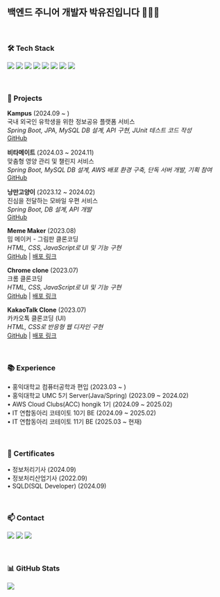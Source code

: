 ## 백엔드 주니어 개발자 박유진입니다 👩🏻‍💻

<br>

### 🛠️ Tech Stack
<p>
  <img src="https://img.shields.io/badge/Java-007396?style=flat&logo=Java&logoColor=white"/>
  <img src="https://img.shields.io/badge/SpringBoot-6DB33F?style=flat&logo=Spring&logoColor=white"/>
  <img src="https://img.shields.io/badge/JPA-Hibernate-blue?style=flat&logo=Hibernate&logoColor=white"/>
  <img src="https://img.shields.io/badge/MySQL-4479A1?style=flat&logo=MySQL&logoColor=white"/>
  <img src="https://img.shields.io/badge/JUnit5-25A162?style=flat&logo=JUnit5&logoColor=white"/>
  <img src="https://img.shields.io/badge/Git-F05032?style=flat&logo=Git&logoColor=white"/>
  <img src="https://img.shields.io/badge/GitHub-181717?style=flat&logo=GitHub&logoColor=white"/>
  <img src="https://img.shields.io/badge/Amazon%20AWS-232F3E?style=flat&logo=Amazon%20AWS&logoColor=white"/>
</p>

<br>

### 🚀 Projects 
**Kampus** (2024.09 ~ )  
국내 외국인 유학생을 위한 정보공유 플랫폼 서비스  
*Spring Boot, JPA, MySQL DB 설계, API 구현, JUnit 테스트 코드 작성*  
[GitHub](https://github.com/IT-Cotato/10th-Kampus-BE)

**비타메이트** (2024.03 ~ 2024.11)  
맞춤형 영양 관리 및 챌린지 서비스  
*Spring Boot, MySQL DB 설계, AWS 배포 환경 구축, 단독 서버 개발, 기획 참여*  
[GitHub](https://github.com/Vita-Mate/BE)

**낭만고양이** (2023.12 ~ 2024.02)  
진심을 전달하는 모바일 우편 서비스  
*Spring Boot, DB 설계, API 개발*  
[GitHub](https://github.com/a-romantic-cat/Back-end)

**Meme Maker** (2023.08)  
밈 메이커 - 그림판 클론코딩  
*HTML, CSS, JavaScript로 UI 및 기능 구현*  
[GitHub](https://github.com/u-genuine/meme-maker) | [배포 링크](https://u-genuine.github.io/meme-maker/)


**Chrome clone** (2023.07)  
크롬 클론코딩  
*HTML, CSS, JavaScript로 UI 및 기능 구현*  
[GitHub](https://github.com/u-genuine/chrome-clone) | [배포 링크](https://u-genuine.github.io/chrome-clone/)

**KakaoTalk Clone** (2023.07)  
카카오톡 클론코딩 (UI)  
*HTML, CSS로 반응형 웹 디자인 구현*  
[GitHub](https://github.com/u-genuine/kokoa-clone-2023) | [배포 링크](https://u-genuine.github.io/kokoa-clone-2023/)

<br>

### 📚 Experience 
• 홍익대학교 컴퓨터공학과 편입 (2023.03 ~ )  
• 홍익대학교 UMC 5기 Server(Java/Spring) (2023.09 ~ 2024.02)  
• AWS Cloud Clubs(ACC) hongik 1기 (2024.09 ~ 2025.02)  
• IT 연합동아리 코테이토 10기 BE (2024.09 ~ 2025.02)  
• IT 연합동아리 코테이토 11기 BE (2025.03 ~ 현재)

<br>

### 📜 Certificates 
• 정보처리기사 (2024.09)  
• 정보처리산업기사 (2022.09)  
• SQLD(SQL Developer) (2024.09)

<br>

### 📫 Contact
<p>
  <a href="https://u-genuine.tistory.com/"><img src="https://img.shields.io/badge/Blog-EF544F?style=flat&logo=Blogger&logoColor=white"/></a>
  <a href="https://www.instagram.com/uzxnnnn/"><img src="https://img.shields.io/badge/Instagram-E4405F?style=flat&logo=Instagram&logoColor=white"/></a>
  <a href="mailto:u_genuine@naver.com"><img src="https://img.shields.io/badge/Email-03C75A?style=flat&logo=Naver&logoColor=white"/></a>
</p> 

<br>

### 📊 GitHub Stats
<a href="https://github.com/u-genuine">
  <img align="center" src="https://github-readme-stats.vercel.app/api?username=u-genuine&show_icons=true&theme=nord" />
</a>


<!--
**u-genuine/u-genuine** is a ✨ _special_ ✨ repository because its `README.md` (this file) appears on your GitHub profile.

Here are some ideas to get you started:

- 🔭 I’m currently working on ...
- 🌱 I’m currently learning ...
- 👯 I’m looking to collaborate on ...
- 🤔 I’m looking for help with ...
- 💬 Ask me about ...
- 📫 How to reach me: ...
- 😄 Pronouns: ...
- ⚡ Fun fact: ...
-->
